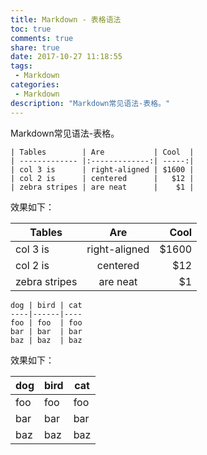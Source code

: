 ```yaml
---
title: Markdown - 表格语法
toc: true
comments: true
share: true
date: 2017-10-27 11:18:55
tags:
 - Markdown
categories:
 - Markdown
description: "Markdown常见语法-表格。"
---
```

Markdown常见语法-表格。<!-- more -->

```
| Tables        | Are           | Cool  |
| ------------- |:-------------:| -----:|
| col 3 is      | right-aligned | $1600 |
| col 2 is      | centered      |   $12 |
| zebra stripes | are neat      |    $1 |
```
效果如下：

| Tables        | Are           | Cool  |
| ------------- |:-------------:| -----:|
| col 3 is      | right-aligned | $1600 |
| col 2 is      | centered      |   $12 |
| zebra stripes | are neat      |    $1 |

```
dog | bird | cat
----|------|----
foo | foo  | foo
bar | bar  | bar
baz | baz  | baz
```
效果如下：

dog | bird | cat
----|------|----
foo | foo  | foo
bar | bar  | bar
baz | baz  | baz

